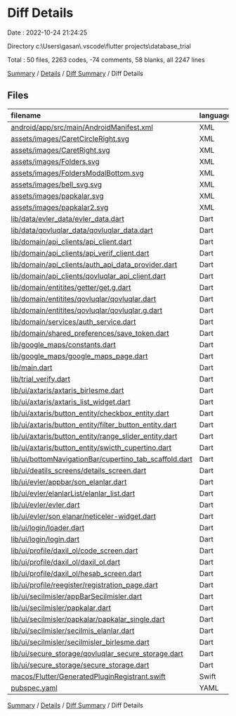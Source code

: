 # Diff Details

Date : 2022-10-24 21:24:25

Directory c:\\Users\\gasan\\.vscode\\flutter projects\\database_trial

Total : 50 files,  2263 codes, -74 comments, 58 blanks, all 2247 lines

[Summary](results.md) / [Details](details.md) / [Diff Summary](diff.md) / Diff Details

## Files
| filename | language | code | comment | blank | total |
| :--- | :--- | ---: | ---: | ---: | ---: |
| [android/app/src/main/AndroidManifest.xml](/android/app/src/main/AndroidManifest.xml) | XML | 2 | 0 | 1 | 3 |
| [assets/images/CaretCircleRight.svg](/assets/images/CaretCircleRight.svg) | XML | 4 | 0 | 1 | 5 |
| [assets/images/CaretRight.svg](/assets/images/CaretRight.svg) | XML | 3 | 0 | 1 | 4 |
| [assets/images/Folders.svg](/assets/images/Folders.svg) | XML | 6 | 0 | 1 | 7 |
| [assets/images/FoldersModalBottom.svg](/assets/images/FoldersModalBottom.svg) | XML | 6 | 0 | 1 | 7 |
| [assets/images/bell_svg.svg](/assets/images/bell_svg.svg) | XML | 7 | 0 | 1 | 8 |
| [assets/images/papkalar.svg](/assets/images/papkalar.svg) | XML | 7 | 0 | 1 | 8 |
| [assets/images/papkalar2.svg](/assets/images/papkalar2.svg) | XML | 3 | 0 | 1 | 4 |
| [lib/data/evler_data/evler_data.dart](/lib/data/evler_data/evler_data.dart) | Dart | 63 | 18 | 11 | 92 |
| [lib/data/qovluqlar_data/qovluqlar_data.dart](/lib/data/qovluqlar_data/qovluqlar_data.dart) | Dart | 261 | 50 | 17 | 328 |
| [lib/domain/api_clients/api_client.dart](/lib/domain/api_clients/api_client.dart) | Dart | 2 | 0 | 2 | 4 |
| [lib/domain/api_clients/api_verif_client.dart](/lib/domain/api_clients/api_verif_client.dart) | Dart | 70 | 14 | 4 | 88 |
| [lib/domain/api_clients/auth_api_data_provider.dart](/lib/domain/api_clients/auth_api_data_provider.dart) | Dart | -33 | -3 | -8 | -44 |
| [lib/domain/api_clients/qovluqlar_api_client.dart](/lib/domain/api_clients/qovluqlar_api_client.dart) | Dart | 123 | 23 | 15 | 161 |
| [lib/domain/entitites/getter/get.g.dart](/lib/domain/entitites/getter/get.g.dart) | Dart | -9 | -13 | -2 | -24 |
| [lib/domain/entitites/qovluqlar/qovluqlar.dart](/lib/domain/entitites/qovluqlar/qovluqlar.dart) | Dart | 19 | 0 | 5 | 24 |
| [lib/domain/entitites/qovluqlar/qovluqlar.g.dart](/lib/domain/entitites/qovluqlar/qovluqlar.g.dart) | Dart | 13 | 4 | 5 | 22 |
| [lib/domain/services/auth_service.dart](/lib/domain/services/auth_service.dart) | Dart | -1 | -36 | -10 | -47 |
| [lib/domain/shared_preferences/save_token.dart](/lib/domain/shared_preferences/save_token.dart) | Dart | -9 | 0 | -3 | -12 |
| [lib/google_maps/constants.dart](/lib/google_maps/constants.dart) | Dart | 1 | 0 | 1 | 2 |
| [lib/google_maps/google_maps_page.dart](/lib/google_maps/google_maps_page.dart) | Dart | 21 | 0 | 5 | 26 |
| [lib/main.dart](/lib/main.dart) | Dart | 2 | 3 | 1 | 6 |
| [lib/trial_verify.dart](/lib/trial_verify.dart) | Dart | 0 | -116 | -18 | -134 |
| [lib/ui/axtaris/axtaris_birlesme.dart](/lib/ui/axtaris/axtaris_birlesme.dart) | Dart | 134 | 5 | 4 | 143 |
| [lib/ui/axtaris/axtaris_list_widget.dart](/lib/ui/axtaris/axtaris_list_widget.dart) | Dart | 423 | 43 | 5 | 471 |
| [lib/ui/axtaris/button_entity/checkbox_entity.dart](/lib/ui/axtaris/button_entity/checkbox_entity.dart) | Dart | 53 | 2 | 5 | 60 |
| [lib/ui/axtaris/button_entity/filter_button_entity.dart](/lib/ui/axtaris/button_entity/filter_button_entity.dart) | Dart | 54 | 3 | 4 | 61 |
| [lib/ui/axtaris/button_entity/range_slider_entity.dart](/lib/ui/axtaris/button_entity/range_slider_entity.dart) | Dart | 44 | 3 | 4 | 51 |
| [lib/ui/axtaris/button_entity/swicth_cupertino.dart](/lib/ui/axtaris/button_entity/swicth_cupertino.dart) | Dart | 52 | 2 | 5 | 59 |
| [lib/ui/bottomNavigationBar/cupertino_tab_scaffold.dart](/lib/ui/bottomNavigationBar/cupertino_tab_scaffold.dart) | Dart | 49 | 11 | 4 | 64 |
| [lib/ui/deatils_screens/details_screen.dart](/lib/ui/deatils_screens/details_screen.dart) | Dart | -2 | -1 | 1 | -2 |
| [lib/ui/evler/appbar/son_elanlar.dart](/lib/ui/evler/appbar/son_elanlar.dart) | Dart | 7 | 0 | 0 | 7 |
| [lib/ui/evler/elanlarList/elanlar_list.dart](/lib/ui/evler/elanlarList/elanlar_list.dart) | Dart | 27 | 18 | 2 | 47 |
| [lib/ui/evler/evler.dart](/lib/ui/evler/evler.dart) | Dart | -51 | -7 | -8 | -66 |
| [lib/ui/evler/son elanar/neticeler-widget.dart](/lib/ui/evler/son%20elanar/neticeler-widget.dart) | Dart | 1 | 0 | 0 | 1 |
| [lib/ui/login/loader.dart](/lib/ui/login/loader.dart) | Dart | 0 | -81 | -17 | -98 |
| [lib/ui/login/login.dart](/lib/ui/login/login.dart) | Dart | 0 | -113 | -32 | -145 |
| [lib/ui/profile/daxil_ol/code_screen.dart](/lib/ui/profile/daxil_ol/code_screen.dart) | Dart | 4 | 1 | 0 | 5 |
| [lib/ui/profile/daxil_ol/daxil_ol.dart](/lib/ui/profile/daxil_ol/daxil_ol.dart) | Dart | -4 | -44 | -11 | -59 |
| [lib/ui/profile/daxil_ol/hesab_screen.dart](/lib/ui/profile/daxil_ol/hesab_screen.dart) | Dart | 116 | 2 | 2 | 120 |
| [lib/ui/profile/reegister/registration_page.dart](/lib/ui/profile/reegister/registration_page.dart) | Dart | 74 | 1 | 4 | 79 |
| [lib/ui/secilmisler/appBarSecilmisler.dart](/lib/ui/secilmisler/appBarSecilmisler.dart) | Dart | 52 | 1 | 4 | 57 |
| [lib/ui/secilmisler/papkalar.dart](/lib/ui/secilmisler/papkalar.dart) | Dart | 79 | 1 | 5 | 85 |
| [lib/ui/secilmisler/papkalar/papkalar_single.dart](/lib/ui/secilmisler/papkalar/papkalar_single.dart) | Dart | 285 | 54 | 14 | 353 |
| [lib/ui/secilmisler/secilmis_elanlar.dart](/lib/ui/secilmisler/secilmis_elanlar.dart) | Dart | 157 | 41 | 11 | 209 |
| [lib/ui/secilmisler/secilmisler_birlesme.dart](/lib/ui/secilmisler/secilmisler_birlesme.dart) | Dart | 110 | 1 | 4 | 115 |
| [lib/ui/secure_storage/qovluqlar_secure_storage.dart](/lib/ui/secure_storage/qovluqlar_secure_storage.dart) | Dart | 2 | 14 | 5 | 21 |
| [lib/ui/secure_storage/secure_storage.dart](/lib/ui/secure_storage/secure_storage.dart) | Dart | 31 | 25 | 11 | 67 |
| [macos/Flutter/GeneratedPluginRegistrant.swift](/macos/Flutter/GeneratedPluginRegistrant.swift) | Swift | 2 | 0 | 0 | 2 |
| [pubspec.yaml](/pubspec.yaml) | YAML | 3 | 0 | -1 | 2 |

[Summary](results.md) / [Details](details.md) / [Diff Summary](diff.md) / Diff Details